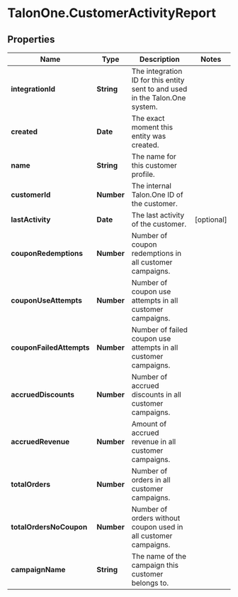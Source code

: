 # TalonOne.CustomerActivityReport

## Properties

Name | Type | Description | Notes
------------ | ------------- | ------------- | -------------
**integrationId** | **String** | The integration ID for this entity sent to and used in the Talon.One system. | 
**created** | **Date** | The exact moment this entity was created. | 
**name** | **String** | The name for this customer profile. | 
**customerId** | **Number** | The internal Talon.One ID of the customer. | 
**lastActivity** | **Date** | The last activity of the customer. | [optional] 
**couponRedemptions** | **Number** | Number of coupon redemptions in all customer campaigns. | 
**couponUseAttempts** | **Number** | Number of coupon use attempts in all customer campaigns. | 
**couponFailedAttempts** | **Number** | Number of failed coupon use attempts in all customer campaigns. | 
**accruedDiscounts** | **Number** | Number of accrued discounts in all customer campaigns. | 
**accruedRevenue** | **Number** | Amount of accrued revenue in all customer campaigns. | 
**totalOrders** | **Number** | Number of orders in all customer campaigns. | 
**totalOrdersNoCoupon** | **Number** | Number of orders without coupon used in all customer campaigns. | 
**campaignName** | **String** | The name of the campaign this customer belongs to. | 



